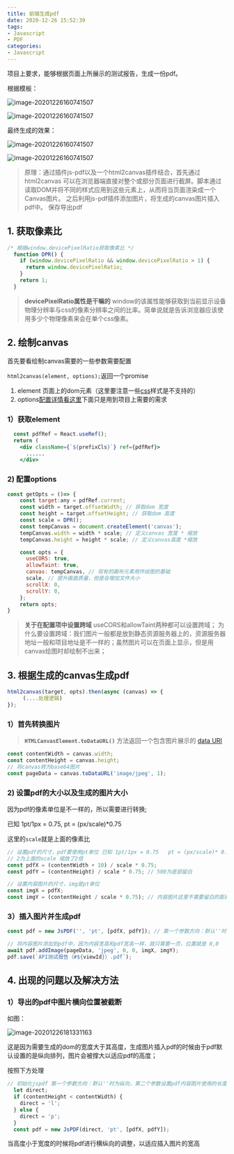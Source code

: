 ```yaml
---
title: 前端生成pdf
date: 2020-12-26 15:52:39
tags:
- Javascript
- PDF
categories:
- Javascript
---
```


项目上要求，能够根据页面上所展示的测试报告，生成一份pdf。

根据模板：

![image-20201226160741507](1.jpg)

![image-20201226160741507](2.jpg)

最终生成的效果：

![image-20201226160741507](3.jpg)

![image-20201226160741507](4.jpg)



> 原理：通过插件js-pdf以及一个html2canvas插件结合，首先通过 html2canvas 可以在浏览器端直接对整个或部分页面进行截屏。脚本通过读取DOM并将不同的样式应用到这些元素上，从而将当页面渲染成一个Canvas图片。 之后利用js-pdf插件添加图片，将生成的canvas图片插入pdf中。 保存导出pdf 

## 1. 获取像素比 

```js
/* 根据window.devicePixelRatio获取像素比 */
  function DPR() {
    if (window.devicePixelRatio && window.devicePixelRatio > 1) {
      return window.devicePixelRatio;
    }
    return 1;
  }
```

>  **devicePixelRatio属性是干嘛的**
> window的该属性能够获取到当前显示设备物理分辨率与css的像素分辨率之间的比率。简单说就是告诉浏览器应该使用多少个物理像素来会在单个css像素。 



## 2. 绘制canvas

首先要看绘制canvas需要的一些参数需要配置

` html2canvas(element, options); `返回一个promise

1. element 页面上的dom元素（这里要注意一些[css](https://html2canvas.hertzen.com/features/)样式是不支持的）
2. options[配置详情看这里](https://html2canvas.hertzen.com/configuration)下面只是用到项目上需要的需求

### 1）获取element

```jsx
  const pdfRef = React.useRef();
  return (
    <div className={`${prefixCls}`} ref={pdfRef}>
      ......
    </div>
```

### 2) 配置options

```js
const getOpts = ()=> {
    const target:any = pdfRef.current;
	const width = target.offsetWidth; // 获取dom 宽度
    const height = target.offsetHeight; // 获取dom 高度
    const scale = DPR();
    const tempCanvas = document.createElement('canvas');
    tempCanvas.width = width * scale; // 定义canvas 宽度 * 缩放
    tempCanvas.height = height * scale; // 定义canvas高度 *缩放

    const opts = {
      useCORS: true,
      allowTaint: true,
      canvas: tempCanvas, // 现有的画布元素用作绘图的基础
      scale, // 提升画面质量，但是会增加文件大小
      scrollX: 0,
      scrollY: 0,
    };
    return opts;
}
```

> **关于在配置项中设置跨域**
>  useCORS和allowTaint两种都可以设置跨域；
>  为什么要设置跨域：我们图片一般都是放到静态资源服务器上的，资源服务器地址一般和项目地址是不一样的；虽然图片可以在页面上显示，但是用canvas绘图时却绘制不出来；

## 3. 根据生成的canvas生成pdf

```js
html2canvas(target, opts).then(async (canvas) => {
     (....处理逻辑)
});
```

### 1）首先转换图片

>  **`HTMLCanvasElement.toDataURL()`** 方法返回一个包含图片展示的 [data URI](https://developer.mozilla.org/en-US/docs/Web/HTTP/data_URIs)  

```js
const contentWidth = canvas.width;
const contentHeight = canvas.height;
// 将canvas转为base64图片
const pageData = canvas.toDataURL('image/jpeg', 1);
```

### 2)  设置pdf的大小以及生成的图片大小

因为pdf的像素单位是不一样的，所以需要进行转换;

已知 1pt/1px = 0.75, pt = (px/scale)*0.75

这里的`scale`就是上面的像素比

```js
// 设置pdf的尺寸，pdf要使用pt单位 已知 1pt/1px = 0.75   pt = (px/scale)* 0.75
// 2为上面的scale 缩放了2倍
const pdfX = (contentWidth + 10) / scale * 0.75;
const pdfY = (contentHeight) / scale * 0.75; // 500为底部留白

// 设置内容图片的尺寸，img是pt单位
const imgX = pdfX;
const imgY = (contentHeight / scale * 0.75); // 内容图片这里不需要留白的距离
```

### 3）插入图片并生成pdf

```js
const pdf = new JsPDF('', 'pt', [pdfX, pdfY]); // 第一个参数方向：默认''时为纵向

// 将内容图片添加到pdf中，因为内容宽高和pdf宽高一样，就只需要一页，位置就是 0,0
await pdf.addImage(pageData, 'jpeg', 0, 0, imgX, imgY);
pdf.save(`API测试报告（#${viewId}）.pdf`);
```



## 4. 出现的问题以及解决方法

### 1）导出的pdf中图片横向位置被截断

如图：

![image-20201226181331163](5.jpg)

这是因为需要生成的dom的宽度大于其高度，生成图片插入pdf的时候由于pdf默认设置的是纵向排列，图片会被撑大以适应pdf的高度；

按照下方处理

```js
// 初始化jspdf 第一个参数方向：默认''时为纵向，第二个参数设置pdf内容图片使用的长度单位为pt，第三个参数为PDF的大小，单位是pt
  let direct;
  if (contentHeight < contentWidth) {
    direct = 'l';
  } else {
    direct = 'p';
  }
  const pdf = new JsPDF(direct, 'pt', [pdfX, pdfY]);
```

当高度小于宽度的时候将pdf进行横纵向的调整，以适应插入图片的宽高